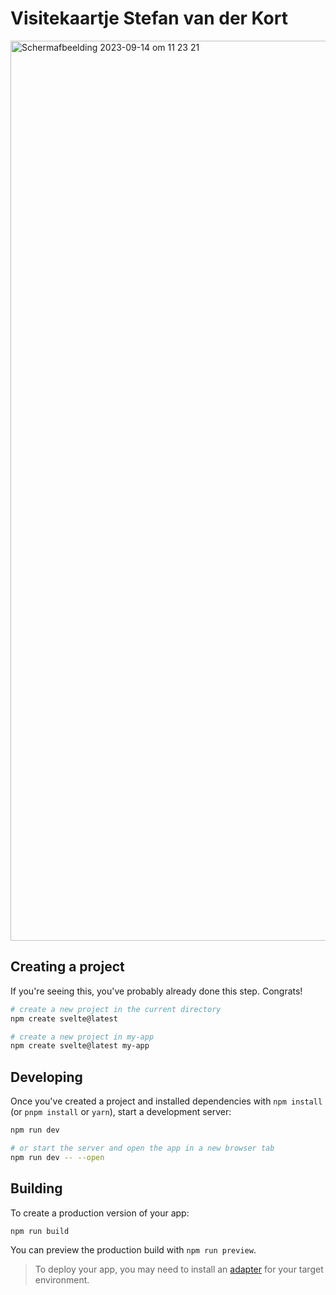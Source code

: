 # Visitekaartje Stefan van der Kort
<img width="1440" alt="Schermafbeelding 2023-09-14 om 11 23 21" src="https://github.com/Stefan-Espant/your-tribe-for-life-profile-card/assets/89298385/23fa0f21-92c5-4274-bb63-f98e488aa6da">

## Creating a project

If you're seeing this, you've probably already done this step. Congrats!

```bash
# create a new project in the current directory
npm create svelte@latest

# create a new project in my-app
npm create svelte@latest my-app
```

## Developing

Once you've created a project and installed dependencies with `npm install` (or `pnpm install` or `yarn`), start a development server:

```bash
npm run dev

# or start the server and open the app in a new browser tab
npm run dev -- --open
```

## Building

To create a production version of your app:

```bash
npm run build
```

You can preview the production build with `npm run preview`.

> To deploy your app, you may need to install an [adapter](https://kit.svelte.dev/docs/adapters) for your target environment.
